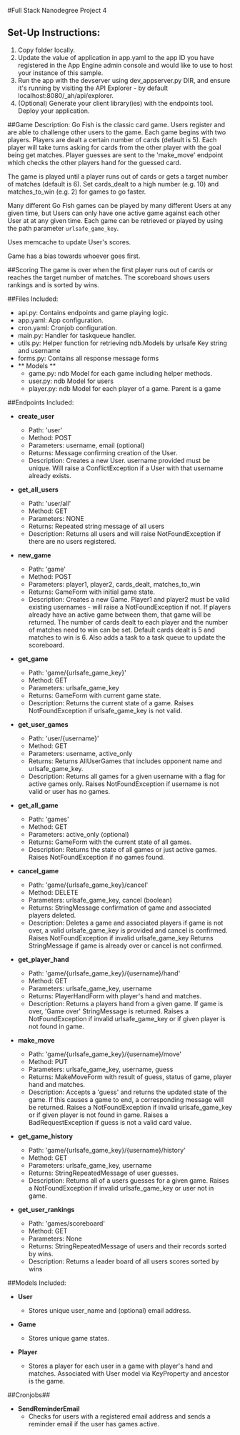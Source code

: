 #Full Stack Nanodegree Project 4

## Set-Up Instructions:
1.  Copy folder locally.
2.  Update the value of application in app.yaml to the app ID you have registered
 in the App Engine admin console and would like to use to host your instance of this sample.
3.  Run the app with the devserver using dev_appserver.py DIR, and ensure it's
 running by visiting the API Explorer - by default localhost:8080/_ah/api/explorer.
4.  (Optional) Generate your client library(ies) with the endpoints tool.
 Deploy your application.



##Game Description:
Go Fish is the classic card game. Users register and are able to challenge
other users to the game. Each game begins with two players. Players
are dealt a certain number of cards (default is 5). Each player will take turns
asking for cards from the other player with the goal being get matches. Player
guesses are sent to the 'make_move' endpoint
which checks the other players hand for the guessed card.

The game is played until a player runs out of cards or gets a target number of
matches (default is 6). Set cards_dealt to a high number (e.g. 10) and
matches_to_win (e.g. 2) for games to go faster.

Many different Go Fish games can be played by many different Users at any
given time, but Users can only have one active game against each other User at
at any given time. Each game can be retrieved or played by using the path parameter
`urlsafe_game_key`.

Uses memcache to update User's scores.

Game has a bias towards whoever goes first.

##Scoring
The game is over when the first player runs out of cards or reaches the target
number of matches.
The scoreboard shows users rankings and is sorted by wins.

##Files Included:
 - api.py: Contains endpoints and game playing logic.
 - app.yaml: App configuration.
 - cron.yaml: Cronjob configuration.
 - main.py: Handler for taskqueue handler.
 - utils.py: Helper function for retrieving ndb.Models by urlsafe Key string
    and username
 - forms.py: Contains all response message forms
 - ** Models **
    - game.py: ndb Model for each game including helper methods.
    - user.py: ndb Model for users
    - player.py: ndb Model for each player of a game. Parent is a game


##Endpoints Included:
 - **create_user**
    - Path: 'user'
    - Method: POST
    - Parameters: username, email (optional)
    - Returns: Message confirming creation of the User.
    - Description: Creates a new User. username provided must be unique. Will
    raise a ConflictException if a User with that username already exists.

 - **get_all_users**
    - Path: 'user/all'
    - Method: GET
    - Parameters: NONE
    - Returns: Repeated string message of all users
    - Description: Returns all users and will raise NotFoundException if there are no users registered.

 - **new_game**
    - Path: 'game'
    - Method: POST
    - Parameters: player1, player2, cards_dealt, matches_to_win
    - Returns: GameForm with initial game state.
    - Description: Creates a new Game. Player1 and player2 must be
      valid existing usernames - will raise a NotFoundException if not.
      If players already have an active game between them, that game will
      be returned.
      The number of cards dealt to each player and the number of matches need
      to win can be set.
      Default cards dealt is 5 and matches to win is 6.
      Also adds a task to a task queue to update the scoreboard.

 - **get_game**
    - Path: 'game/{urlsafe_game_key}'
    - Method: GET
    - Parameters: urlsafe_game_key
    - Returns: GameForm with current game state.
    - Description: Returns the current state of a game.
      Raises NotFoundException if urlsafe_game_key is not valid.

 - **get_user_games**
    - Path: 'user/{username}'
    - Method: GET
    - Parameters: username, active_only
    - Returns: Returns AllUserGames that includes opponent name and
      urlsafe_game_key.
    - Description: Returns all games for a given username with a flag for
      active games only.
      Raises NotFoundException if username is not valid or user has no games.

 - **get_all_game**
    - Path: 'games'
    - Method: GET
    - Parameters: active_only (optional)
    - Returns: GameForm with the current state of all games.
    - Description: Returns the state of all games or just active games.
      Raises NotFoundException if no games found.

 - **cancel_game**
    - Path: 'game/{urlsafe_game_key}/cancel'
    - Method: DELETE
    - Parameters: urlsafe_game_key, cancel (boolean)
    - Returns: StringMessage confirmation of game and associated players deleted.
    - Description: Deletes a game and associated players if game is not over,
      a valid urlsafe_game_key is provided and cancel is confirmed.
      Raises NotFoundException if invalid urlsafe_game_key
      Returns StringMessage if game is already over or cancel is not confirmed.

 - **get_player_hand**
    - Path: 'game/{urlsafe_game_key}/{username}/hand'
    - Method: GET
    - Parameters: urlsafe_game_key, username
    - Returns: PlayerHandForm with player's hand and matches.
    - Description: Returns a players hand from a given game. If game is over,
      'Game over' StringMessage is returned. Raises a NotFoundException if
      invalid urlsafe_game_key or if given player is not found in game.

 - **make_move**
    - Path: 'game/{urlsafe_game_key}/{username}/move'
    - Method: PUT
    - Parameters: urlsafe_game_key, username, guess
    - Returns: MakeMoveForm with result of guess, status of game, player hand
      and matches.
    - Description: Accepts a 'guess' and returns the updated state of the game.
      If this causes a game to end, a corresponding message will be returned.
      Raises a NotFoundException if invalid urlsafe_game_key or if given player
      is not found in game.
      Raises a BadRequestException if guess is not a valid card value.

 - **get_game_history**
    - Path: 'game/{urlsafe_game_key}/{username}/history'
    - Method: GET
    - Parameters: urlsafe_game_key, username
    - Returns: StringRepeatedMessage of user guesses.
    - Description: Returns all of a users guesses for a given game. Raises a NotFoundException if invalid urlsafe_game_key or user not in game.

 - **get_user_rankings**
    - Path: 'games/scoreboard'
    - Method: GET
    - Parameters: None
    - Returns: StringRepeatedMessage of users and their records sorted by wins.
    - Description: Returns a leader board of all users scores sorted by wins

##Models Included:
 - **User**
    - Stores unique user_name and (optional) email address.

 - **Game**
    - Stores unique game states.

 - **Player**
    - Stores a player for each user in a game with player's hand and matches. Associated with User model via KeyProperty and ancestor is the game.

##Cronjobs##
 - **SendReminderEmail**
    - Checks for users with a registered email address and sends a reminder email if the user has games active.
